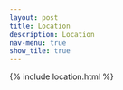 ```yaml
---
layout: post
title: Location
description: Location
nav-menu: true
show_tile: true
---
```


{% include location.html %}